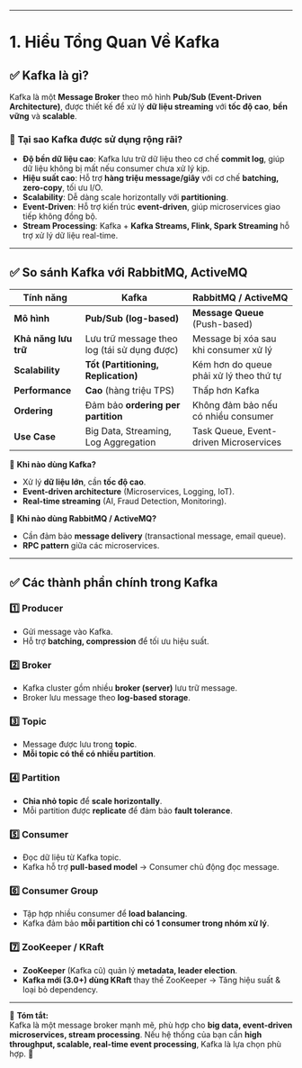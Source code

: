 
---
# **1. Hiểu Tổng Quan Về Kafka**

## ✅ **Kafka là gì?**

Kafka là một **Message Broker** theo mô hình **Pub/Sub (Event-Driven Architecture)**, được thiết kế để xử lý **dữ liệu streaming** với **tốc độ cao**, **bền vững** và **scalable**.

### 🎯 **Tại sao Kafka được sử dụng rộng rãi?**

- **Độ bền dữ liệu cao**: Kafka lưu trữ dữ liệu theo cơ chế **commit log**, giúp dữ liệu không bị mất nếu consumer chưa xử lý kịp.
- **Hiệu suất cao**: Hỗ trợ **hàng triệu message/giây** với cơ chế **batching, zero-copy**, tối ưu I/O.
- **Scalability**: Dễ dàng scale horizontally với **partitioning**.
- **Event-Driven**: Hỗ trợ kiến trúc **event-driven**, giúp microservices giao tiếp không đồng bộ.
- **Stream Processing**: Kafka + **Kafka Streams, Flink, Spark Streaming** hỗ trợ xử lý dữ liệu real-time.

---

## ✅ **So sánh Kafka với RabbitMQ, ActiveMQ**

|Tính năng|Kafka|RabbitMQ / ActiveMQ|
|---|---|---|
|**Mô hình**|**Pub/Sub (log-based)**|**Message Queue** (Push-based)|
|**Khả năng lưu trữ**|Lưu trữ message theo log (tái sử dụng được)|Message bị xóa sau khi consumer xử lý|
|**Scalability**|**Tốt (Partitioning, Replication)**|Kém hơn do queue phải xử lý theo thứ tự|
|**Performance**|**Cao** (hàng triệu TPS)|Thấp hơn Kafka|
|**Ordering**|Đảm bảo **ordering per partition**|Không đảm bảo nếu có nhiều consumer|
|**Use Case**|Big Data, Streaming, Log Aggregation|Task Queue, Event-driven Microservices|

📌 **Khi nào dùng Kafka?**

- Xử lý **dữ liệu lớn**, cần **tốc độ cao**.
- **Event-driven architecture** (Microservices, Logging, IoT).
- **Real-time streaming** (AI, Fraud Detection, Monitoring).

📌 **Khi nào dùng RabbitMQ / ActiveMQ?**

- Cần đảm bảo **message delivery** (transactional message, email queue).
- **RPC pattern** giữa các microservices.

---

## ✅ **Các thành phần chính trong Kafka**

### 1️⃣ **Producer**

- Gửi message vào Kafka.
- Hỗ trợ **batching, compression** để tối ưu hiệu suất.

### 2️⃣ **Broker**

- Kafka cluster gồm nhiều **broker (server)** lưu trữ message.
- Broker lưu message theo **log-based storage**.

### 3️⃣ **Topic**

- Message được lưu trong **topic**.
- **Mỗi topic có thể có nhiều partition**.

### 4️⃣ **Partition**

- **Chia nhỏ topic** để **scale horizontally**.
- Mỗi partition được **replicate** để đảm bảo **fault tolerance**.

### 5️⃣ **Consumer**

- Đọc dữ liệu từ Kafka topic.
- Kafka hỗ trợ **pull-based model** → Consumer chủ động đọc message.

### 6️⃣ **Consumer Group**

- Tập hợp nhiều consumer để **load balancing**.
- Kafka đảm bảo **mỗi partition chỉ có 1 consumer trong nhóm xử lý**.

### 7️⃣ **ZooKeeper / KRaft**

- **ZooKeeper** (Kafka cũ) quản lý **metadata, leader election**.
- **Kafka mới (3.0+) dùng KRaft** thay thế ZooKeeper → Tăng hiệu suất & loại bỏ dependency.

---

📌 **Tóm tắt:**  
Kafka là một message broker mạnh mẽ, phù hợp cho **big data, event-driven microservices, stream processing**. Nếu hệ thống của bạn cần **high throughput, scalable, real-time event processing**, Kafka là lựa chọn phù hợp. 🚀